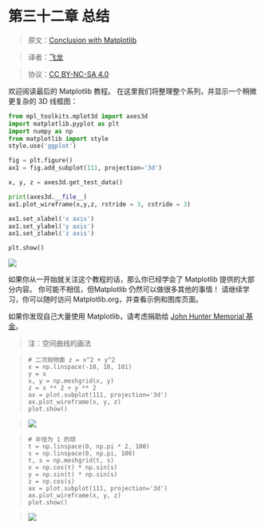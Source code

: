 # 第三十二章 总结

> 原文：[Conclusion with Matplotlib](https://pythonprogramming.net/conclusion-matplotlib-tutorial/)

> 译者：[飞龙](https://github.com/)

> 协议：[CC BY-NC-SA 4.0](http://creativecommons.org/licenses/by-nc-sa/4.0/)

欢迎阅读最后的 Matplotlib 教程。 在这里我们将整理整个系列，并显示一个稍微更复杂的 3D 线框图：

```py
from mpl_toolkits.mplot3d import axes3d
import matplotlib.pyplot as plt
import numpy as np
from matplotlib import style
style.use('ggplot')

fig = plt.figure()
ax1 = fig.add_subplot(111, projection='3d')

x, y, z = axes3d.get_test_data()

print(axes3d.__file__)
ax1.plot_wireframe(x,y,z, rstride = 3, cstride = 3)

ax1.set_xlabel('x axis')
ax1.set_ylabel('y axis')
ax1.set_zlabel('z axis')

plt.show()
```

![](https://pythonprogramming.net/static/images/matplotlib/matplotlib-3d-graph-wire_frame-tutorial.png)


如果你从一开始就关注这个教程的话，那么你已经学会了 Matplotlib 提供的大部分内容。 你可能不相信，但Matplotlib 仍然可以做很多其他的事情！ 请继续学习，你可以随时访问 Matplotlib.org，并查看示例和图库页面。

如果你发现自己大量使用 Matplotlib，请考虑捐助给 [John Hunter Memorial 基金](http://numfocus.org/news/2012/08/28/johnhunter/)。

> 注：空间曲线的画法

> ```
> # 二次抛物面 z = x^2 + y^2
> x = np.linspace(-10, 10, 101)
> y = x
> x, y = np.meshgrid(x, y)
> z = x ** 2 + y ** 2
> ax = plot.subplot(111, projection='3d')
> ax.plot_wireframe(x, y, z)
> plot.show()
> ```

> ![](http://upload-images.jianshu.io/upload_images/118142-c9f07724a4639d94.png)

> ```
> # 半径为 1 的球
> t = np.linspace(0, np.pi * 2, 100)
> s = np.linspace(0, np.pi, 100)
> t, s = np.meshgrid(t, s)
> x = np.cos(t) * np.sin(s)
> y = np.sin(t) * np.sin(s)
> z = np.cos(s)
> ax = plot.subplot(111, projection='3d')
> ax.plot_wireframe(x, y, z)
> plot.show()
> ```

> ![](http://upload-images.jianshu.io/upload_images/118142-de70433e1947688e.png)
